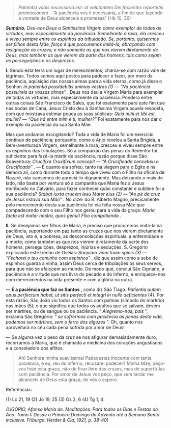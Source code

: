 > *Patientia vobis necessaria est: ut volutantem Dei facientes reportetis promissionem* – “A paciência vos é necessária, a fim de que fazendo a vontade de Deus alcanceis a promessa” (Hb 10, 36)

***Sumário.** Deu-nos Deus a Santíssima Virgem como exemplar de todas as virtudes, mas especialmente da paciência. Semelhante à rosa, ela cresceu e viveu sempre entre os espinhos da tribulação. Se, portanto, quisermos ser filhos desta Mãe, força é que procuremos imitá-la, abraçando com resignação as cruzes; e não somente as que nos vierem diretamente de Deus, mas também as que vierem da parte dos homens, tais como sejam as perseguições e os desprezos.*

**I.** Sendo esta terra um lugar de merecimentos, chama-se com razão vale de lágrimas. Todos somos aqui postos para padecer e fazer, por meio da paciência, aquisição das nossas almas para a vida eterna, como já disse o Senhor: *In patientia possidebitis animas vestras (1) — “Na paciência possuireis as vossas almas”* . Deus nos deu a Virgem Maria para exemplar de todas as virtudes, mas especialmente da paciência. Pondera entre outras coisas São Francisco de Sales, que foi exatamente para este fim que nas bodas de Caná, Jesus Cristo deu à Santíssima Virgem aquela resposta, com que mostrava estimar pouca as suas súplicas: *Quid mihi et tibi est, mulier? — “Que há entre mim e ti, mulher?”* Foi exatamente para nos dar o exemplo da paciência da sua Santa Mãe.

Mas que andamos excogitando? Toda a vida de Maria foi um exercício continuo de paciência; porquanto, como o Anjo revelou a Santa Brigida, a Bem-aventurada Virgem, semelhante à rosa, cresceu e viveu sempre entre os espinhos das tribulações. Só a compaixão das penas do Redentor foi suficiente para fazê-la mártir de paciência, razão porque disse São Boaventura: *Crucifixa Cruxifixum concepit — “A Crucificada concebeu o Crucificado”* . — E quanto ela sofreu, tanto na viagem para o Egito e na demora ali, como durante todo o tempo que viveu com o Filho na oficina de Nazaré, não cansemos de apreciá-lo dignamente. Mas deixando o mais de lado, não basta por ventura só a campanha que Maria fez a Jesus moribundo no Calvário, para fazer conhecer quão constante e sublime foi a sua paciência? *Stabat iuxta crucem Iesu Mater eius (2) — “Ao pé da cruz de Jesus estava sua Mãe”* . No dizer do B. Alberto Magno, precisamente pelo merecimento desta sua paciência foi ela feita nossa Mãe que compadecendo com o seu Filho nos gerou para a vida da graça: *Maria facta est mater nostra, quos genuit Filio compatiendo* .

**II.** Se desejamos ser filhos de Maria, é preciso que procuremos imitá-la na paciência, suportando em paz tanto as cruzes que nos vierem diretamente de Deus, isto é, a pobresa, as desconsolações espirituais, a enfermidade e a morte; como também as que nos vierem diretamente da parte dos homens, perseguições, desprezos, injúrias e seduções. S. Gregório explicando este trecho de Oséias: *Saepiam viam tuam spinis (3) — “Fecharei o teu caminho com espinhos”* , diz que assim como a sebe de espinhos guarda a vinha, assim Deus cerca de tribulações os seus servos, para que não se afeiçoem ao mundo. De modo que, conclui São Cipriano, a paciência é a virtude que nos livra do pecado e do inferno, e enriquece-nos com merecimentos na vida presente e com a glória na outra.

— **É a paciência que faz os Santos** , como diz São Tiago: *Patientia autem opus perfectum habet, ut sitis perfecti et integri in nullo deficientes* (4). Por esta razão, São João viu todos os Santos com palmas (símbolo do martírio) nas mãos (5); o que significa que todos os adultos que se salvam, devem ser mártires, ou de sangue ou de paciência. “ *Alegremo-nos, pois* ”, exclama São Gregório: “ *se sofrermos com paciência as penas desta vida, podemos ser mártires, sem o ferro dos algozes* ”. Oh, quanto nos aproveitará no céu cada pena sofrida por amor de Deus!

— Se alguma vez o peso da cruz se nos afigurar demasiadamente duro, recorramos a Maria, que é chamada a medicina dos corações angustiados e a consoladora dos aflitos.

> Ah! Senhora minha suavíssima! Padecestes inocente com tanta paciência, e eu, réu do inferno, recusarei padecer? Minha Mãe, peço-vos hoje esta graça, não de ficar livre das cruzes, mas de suportá-las com paciência. Por amor de Jesus vos peço, que sem tardar me alcanceis de Deus esta graça; de vós a espero.

Referências:

\(1\) Lc 21, 19 (2) Jo 19, 25 (3) Os 2, 6 (4) Tg 1, 4

*(LIGÓRIO, Afonso Maria de. Meditações: Para todos os Dias e Festas do Ano: Tomo I: Desde o Primeiro Domingo do Advento até a Semana Santa inclusive. Friburgo: Herder & Cia, 1921, p. 38-40)*
